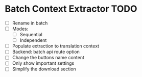# Batch Context Extractor TODO

- [ ] Rename in batch
- [ ] Modes:
  - [ ] Sequential
  - [ ] Independent
- [ ] Populate extraction to translation context
- [ ] Backend: batch api route option
- [ ] Change the buttons name content
- [ ] Only show important settings
- [ ] Simplify the download section
